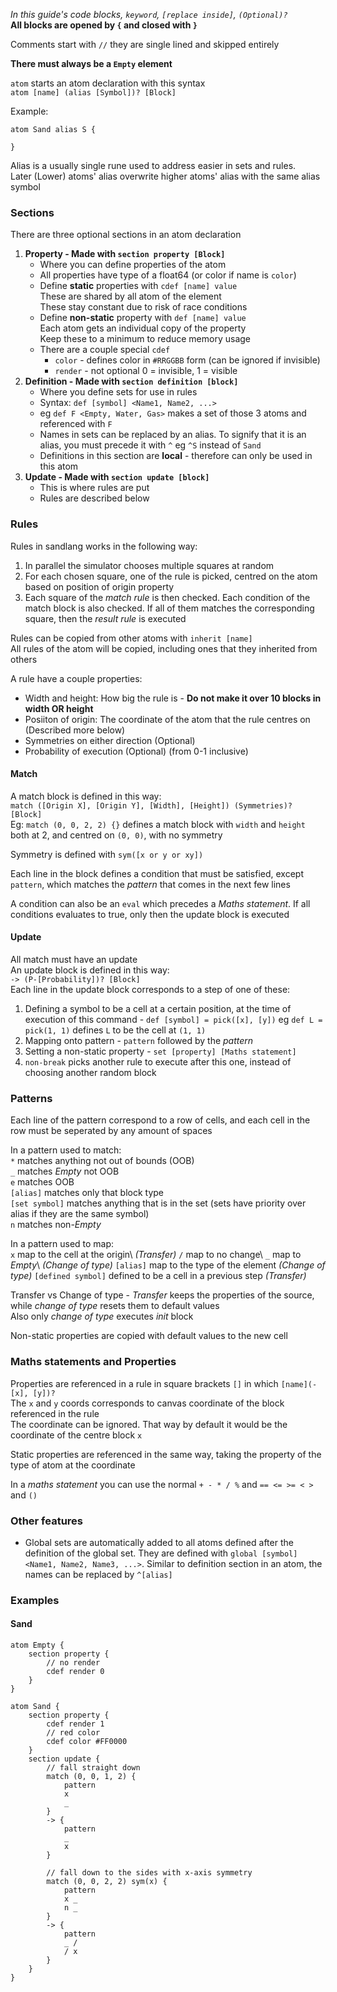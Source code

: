 *In this guide's code blocks, `keyword`, `[replace inside]`, `(Optional)?`*\
**All blocks are opened by `{` and closed with `}`**

Comments start with `//` they are single lined and skipped entirely

**There must always be a `Empty` element**

`atom` starts an atom declaration with this syntax\
`atom [name] (alias [Symbol])? [Block]`

Example:
```
atom Sand alias S {

}
```

Alias is a usually single rune used to address easier in sets and rules.\
Later (Lower) atoms' alias overwrite higher atoms' alias with the same alias symbol

### Sections
There are three optional sections in an atom declaration
1) **Property - Made with `section property [Block]`**
   - Where you can define properties of the atom
   - All properties have type of a float64 (or color if name is `color`)
   - Define **static** properties with `cdef [name] value`\
    These are shared by all atom of the element\
    These stay constant due to risk of race conditions
   - Define **non-static** property with `def [name] value`\
    Each atom gets an individual copy of the property\
    Keep these to a minimum to reduce memory usage
   - There are a couple special `cdef`
     - `color` - defines color in `#RRGGBB` form (can be ignored if invisible)
     - `render` - not optional 0 = invisible, 1 = visible
2) **Definition - Made with `section definition [block]`**
   - Where you define sets for use in rules
   - Syntax: `def [symbol] <Name1, Name2, ...>`
   - eg `def F <Empty, Water, Gas>` makes a set of those 3 atoms and referenced with `F`
   - Names in sets can be replaced by an alias. To signify that it is an alias, you must precede it with `^` eg `^S` instead of `Sand`
   - Definitions in this section are **local** - therefore can only be used in this atom
3) **Update - Made with `section update [block]`**
   - This is where rules are put
   - Rules are described below


### Rules
Rules in sandlang works in the following way:
1) In parallel the simulator chooses multiple squares at random
2) For each chosen square, one of the rule is picked, centred on the atom based on position of origin property
3) Each square of the *match rule* is then checked. Each condition of the match block is also checked. If all of them matches the corresponding square, then the *result rule* is executed

Rules can be copied from other atoms with `inherit [name]`\
All rules of the atom will be copied, including ones that they inherited from others

A rule have a couple properties:
- Width and height: How big the rule is - **Do not make it over 10 blocks in width OR height**
- Posiiton of origin: The coordinate of the atom that the rule centres on (Described more below)
- Symmetries on either direction (Optional)
- Probability of execution (Optional) (from 0-1 inclusive)

#### Match
A match block is defined in this way:\
`match ([Origin X], [Origin Y], [Width], [Height]) (Symmetries)? [Block]`\
Eg: `match (0, 0, 2, 2) {}` defines a match block with `width` and `height` both at 2, and centred on `(0, 0)`, with no symmetry

Symmetry is defined with `sym([x or y or xy])`

Each line in the block defines a condition that must be satisfied, except `pattern`, which matches the *pattern* that comes in the next few lines

A condition can also be an `eval` which precedes a *Maths statement*. If all conditions evaluates to true, only then the update block is executed

#### Update
All match must have an update\
An update block is defined in this way:\
`-> (P-[Probability])? [Block]`\
Each line in the update block corresponds to a step of one of these:
1) Defining a symbol to be a cell at a certain position, at the time of execution of this command - `def [symbol] = pick([x], [y])` eg `def L = pick(1, 1)` defines `L` to be the cell at `(1, 1)`
2) Mapping onto pattern - `pattern` followed by the *pattern*
3) Setting a non-static property - `set [property] [Maths statement]`
4) `non-break` picks another rule to execute after this one, instead of choosing another random block

### Patterns
Each line of the pattern correspond to a row of cells, and each cell in the row must be seperated by any amount of spaces

In a pattern used to match:\
`*` matches anything not out of bounds (OOB)\
`_` matches *Empty* not OOB\
`e` matches OOB\
`[alias]` matches only that block type\
`[set symbol]` matches anything that is in the set (sets have priority over alias if they are the same symbol)\
`n` matches non-*Empty*

In a pattern used to map:\
`x` map to the cell at the origin\ *(Transfer)*
`/` map to no change\ 
`_` map to *Empty*\ *(Change of type)*
`[alias]` map to the type of the element *(Change of type)*
`[defined symbol]` defined to be a cell in a previous step *(Transfer)*

Transfer vs Change of type - *Transfer* keeps the properties of the source, while *change of type* resets them to default values\
Also only *change of type* executes *init* block

Non-static properties are copied with default values to the new cell

### Maths statements and Properties
Properties are referenced in a rule in square brackets `[]` in which `[name](-[x], [y])?`\
The `x` and `y` coords corresponds to canvas coordinate of the block referenced in the rule\
The coordinate can be ignored. That way by default it would be the coordinate of the centre block `x` 

Static properties are referenced in the same way, taking the property of the type of atom at the coordinate

In a *maths statement* you can use the normal `+ - * / %` and `== <= >= < >` and `()`

### Other features
- Global sets are automatically added to all atoms defined after the definition of the global set. They are defined with `global [symbol] <Name1, Name2, Name3, ...>`. Similar to definition section in an atom, the names can be replaced by `^[alias]`

### Examples
#### Sand
```
atom Empty {
    section property {
        // no render
        cdef render 0
    }
}

atom Sand {
    section property {
        cdef render 1
        // red color
        cdef color #FF0000
    }
    section update {
        // fall straight down
        match (0, 0, 1, 2) {
            pattern
            x
            _
        }
        -> {
            pattern
            _
            x
        }

        // fall down to the sides with x-axis symmetry
        match (0, 0, 2, 2) sym(x) {
            pattern
            x _
            n _
        }
        -> {
            pattern
            _ /
            / x
        }
    }
}
```
